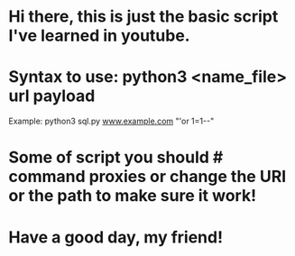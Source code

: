 # Hi there, this is just the basic script I've learned in youtube.
# Syntax to use: python3 <name_file> url payload
  Example: python3 sql.py www.example.com "'or 1=1--"
# Some of script you should # command proxies or change the URI or the path to make sure it work!
# Have a good day, my friend!
